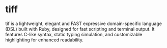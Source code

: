# tiff
tif is a lightweight, elegant and FAST expressive domain-specific language (DSL) built with Ruby, designed for fast scripting and terminal output. It features C-like syntax, static typing simulation, and customizable highlighting for enhanced readability.
